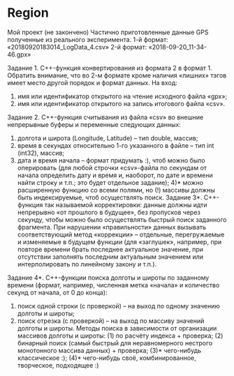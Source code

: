 # Region
Мой проект (не закончено)
Частично приготовленные данные GPS полученные из реального эксперимента.
1-й формат: «20180920183014_LogData_4.csv»
2-й формат: «2018-09-20_11-34-46.gpx»

Задание 1.
C++-функция конвертирования из формата 2 в формат 1. Обратить внимание, что во 2-м формате кроме наличия «лишних» тэгов имеет место другой порядок и формат данных.
На вход:
1)	имя или идентификатор открытого на чтение исходного файла «gpx»;
2)	имя или идентификатор открытого на запись итогового файла «csv».

Задание 2.
C++-функция считывания из файла «csv» во внешние непрерывные буферы и переменные следующих данных:
1)	долгота и широта (Longitude, Latitude) – тип double, массив;
2)	время в секундах относительно 1-го указанного в файле – тип int (int32), массив;
3)	дата и время начала – формат придумать :), чтоб можно было оперировать (для 	любой строчки «csv»-файла по секундам от начала определить дату и время и, 	наоборот, по дате и времени найти строку и т.п.; это будет отдельное задание);
4)*	можно расширенную функцию со всеми полями, но (!) массивы должны быть 	индексируемые, чтоб осуществлять поиск.
Задание 3*.
C++-функция так называемой корректировки: данные должны идти непрерывно «от прошлого в будущее», без пропусков через секунду, чтобы можно было осуществлять быстрый поиск заданного фрагмента. При нарушении «правильности» данных вызывать соответствующий метод «коррекции» – отдельные, перегружаемые и изменяемые в будущем функции (для «заглушек», например, при повторе времени брать последнее актуальное значение, при отсутствии заполнять последним актуальным значением или интерполировать по линейному закону и т.п.).

Задание 4*.
C++-функции поиска долготы и широты по заданному времени (формат, например, численная метка «начала» и количество секунд от начала, от 0 до конца):
1) поиск одной строки (с проверкой) – на выход по одному значению долготы и широты;
2) поиск отрезка (с проверкой) – на выход по массиву значений долготы и широты.
Методы поиска в зависимости от организации массивов долготы и широты:
	(1) по расчёту индекса + проверка;
	(2) бинарный поиск (самый быстрый для неравномерного нестрого монотонного 	массива данных) + проверка;
	(3)* чего-нибудь классическое :);
	(4)* чего-нибудь своё, комбинированное, творческое, подходящее :)
